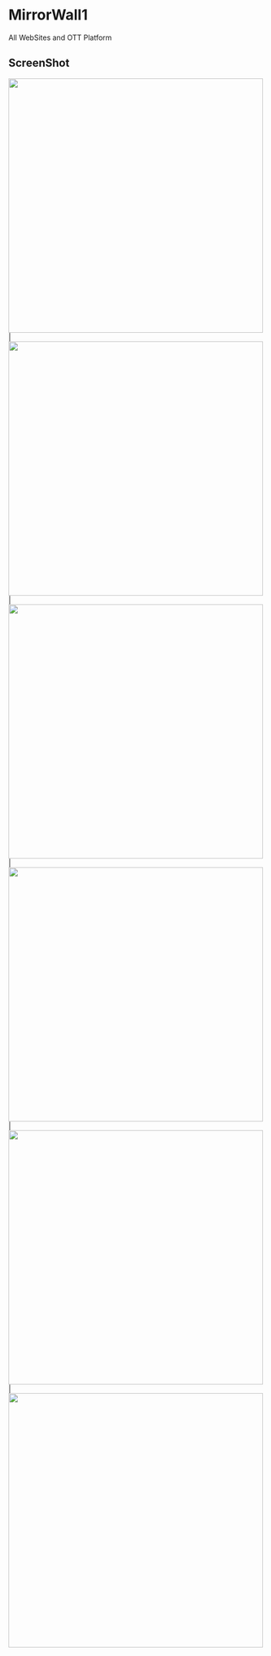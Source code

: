 # MirrorWall1

All WebSites and OTT Platform

## ScreenShot


<img src = "https://user-images.githubusercontent.com/122794880/213905090-d1f16990-97cc-4f95-8411-b80b4fea79b5.jpeg" height="500px"/> |
<img src = "https://user-images.githubusercontent.com/122794880/213905095-884c9ccc-d15d-4f5c-a801-9c77ee1ceac1.jpeg" height="500px"/> |
<img src = "https://user-images.githubusercontent.com/122794880/213905111-82048474-517d-4ab0-a82b-bdd667d353b4.jpeg" height="500px"/> |
<img src = "https://user-images.githubusercontent.com/122794880/213905114-e11a303b-2b99-4ca7-a17f-d16131d0ffbe.jpeg" height="500px"/> |
<img src = "https://user-images.githubusercontent.com/122794880/213905128-01c26058-a9d0-41f7-bbdc-9c296a6ec984.jpeg" height="500px"/> |
<img src = "https://user-images.githubusercontent.com/122794880/213905130-5db0aa6b-5955-43cb-8ccb-a90be34161f4.jpeg" height="500px"/>

